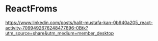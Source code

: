 # ReactFroms
https://www.linkedin.com/posts/halit-mustafa-kan-0b940a205_react-activity-7099492676248477696-0Btk?utm_source=share&utm_medium=member_desktop

